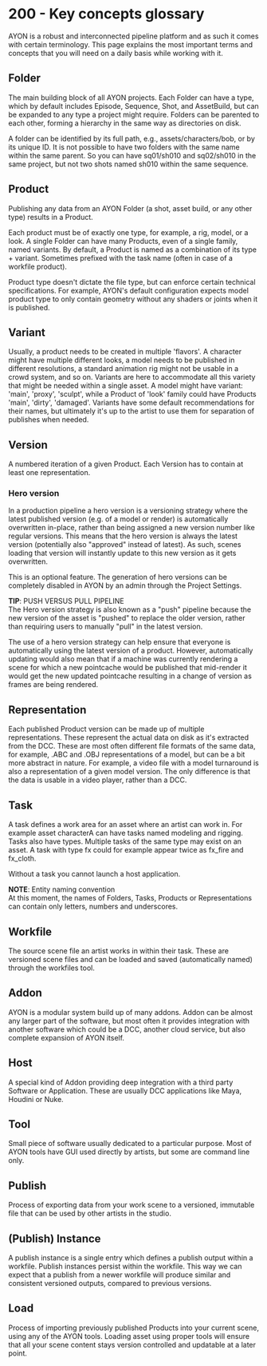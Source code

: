 # 200 - Key concepts glossary

AYON is a robust and interconnected pipeline platform and as such it comes with certain terminology. This page explains the most important terms and concepts that you will need on a daily basis while working with it.

## Folder
The main building block of all AYON projects. Each Folder can have a type, which by default includes Episode, Sequence, Shot, and AssetBuild, but can be expanded to any type a project might require. Folders can be parented to each other, forming a hierarchy in the same way as directories on disk.

A folder can be identified by its full path, e.g., assets/characters/bob, or by its unique ID. It is not possible to have two folders with the same name within the same parent. So you can have sq01/sh010 and sq02/sh010 in the same project, but not two shots named sh010 within the same sequence.

## Product
Publishing any data from an AYON Folder (a shot, asset build, or any other type) results in a Product.

Each product must be of exactly one type, for example, a rig, model, or a look. A single Folder can have many Products, even of a single family, named variants. By default, a Product is named as a combination of its type + variant. Sometimes prefixed with the task name (often in case of a workfile product).

Product type doesn't dictate the file type, but can enforce certain technical specifications. For example, AYON's default configuration expects model product type to only contain geometry without any shaders or joints when it is published.

## Variant
Usually, a product needs to be created in multiple 'flavors'. A character might have multiple different looks, a model needs to be published in different resolutions, a standard animation rig might not be usable in a crowd system, and so on. Variants are here to accommodate all this variety that might be needed within a single asset. A model might have variant: 'main', 'proxy', 'sculpt', while a Product of 'look' family could have Products 'main', 'dirty', 'damaged'. Variants have some default recommendations for their names, but ultimately it's up to the artist to use them for separation of publishes when needed.

## Version
A numbered iteration of a given Product. Each Version has to contain at least one representation.

### Hero version
In a production pipeline a hero version is a versioning strategy where the latest published version (e.g. of a model or render) is automatically overwritten in-place, rather than being assigned a new version number like regular versions. This means that the hero version is always the latest version (potentially also "approved" instead of latest). As such, scenes loading that version will instantly update to this new version as it gets overwritten.

This is an optional feature. The generation of hero versions can be completely disabled in AYON by an admin through the Project Settings.

**TIP**: PUSH VERSUS PULL PIPELINE<br/>
The Hero version strategy is also known as a "push" pipeline because the new version of the asset is "pushed" to replace the older version, rather than requiring users to manually "pull" in the latest version.

The use of a hero version strategy can help ensure that everyone is automatically using the latest version of a product. However, automatically updating would also mean that if a machine was currently rendering a scene for which a new pointcache would be published that mid-render it would get the new updated pointcache resulting in a change of version as frames are being rendered.

## Representation
Each published Product version can be made up of multiple representations. These represent the actual data on disk as it's extracted from the DCC. These are most often different file formats of the same data, for example, .ABC and .OBJ representations of a model, but can be a bit more abstract in nature. For example, a video file with a model turnaround is also a representation of a given model version. The only difference is that the data is usable in a video player, rather than a DCC.

## Task
A task defines a work area for an asset where an artist can work in. For example asset characterA can have tasks named modeling and rigging. Tasks also have types. Multiple tasks of the same type may exist on an asset. A task with type fx could for example appear twice as fx_fire and fx_cloth.

Without a task you cannot launch a host application.

**NOTE**: Entity naming convention<br/>
At this moment, the names of Folders, Tasks, Products or Representations can contain only letters, numbers and underscores.

## Workfile
The source scene file an artist works in within their task. These are versioned scene files and can be loaded and saved (automatically named) through the workfiles tool.

## Addon
AYON is a modular system build up of many addons. Addon can be almost any larger part of the software, but most often it provides integration with another software which could be a DCC, another cloud service, but also complete expansion of AYON itself.

## Host
A special kind of Addon providing deep integration with a third party Software or Application. These are usually DCC applications like Maya, Houdini or Nuke.

## Tool
Small piece of software usually dedicated to a particular purpose. Most of AYON tools have GUI used directly by artists, but some are command line only.

## Publish
Process of exporting data from your work scene to a versioned, immutable file that can be used by other artists in the studio.

## (Publish) Instance
A publish instance is a single entry which defines a publish output within a workfile. Publish instances persist within the workfile. This way we can expect that a publish from a newer workfile will produce similar and consistent versioned outputs, compared to previous versions.

## Load
Process of importing previously published Products into your current scene, using any of the AYON tools. Loading asset using proper tools will ensure that all your scene content stays version controlled and updatable at a later point.

